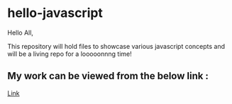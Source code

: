 # hello-javascript

Hello All,

This repository will hold files to showcase various javascript concepts and will be a living repo for a looooonnng time!

## My work can be viewed from the below link :

[Link](https://harshsingla-devops.github.io/hello-javascript/home.html)

